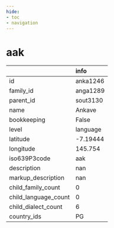 ```yaml
---
hide:
- toc
- navigation
---
```

# aak
|                      | info     |
|:---------------------|:---------|
| id                   | anka1246 |
| family_id            | anga1289 |
| parent_id            | sout3130 |
| name                 | Ankave   |
| bookkeeping          | False    |
| level                | language |
| latitude             | -7.19444 |
| longitude            | 145.754  |
| iso639P3code         | aak      |
| description          | nan      |
| markup_description   | nan      |
| child_family_count   | 0        |
| child_language_count | 0        |
| child_dialect_count  | 6        |
| country_ids          | PG       |
